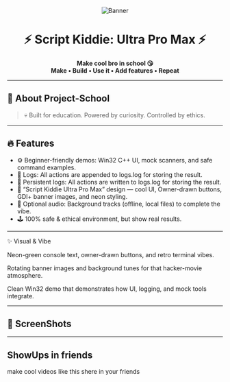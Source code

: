 <!-- BANNER -->
<p align="center">
  <img src="assets_github/banner.gif" alt="Banner">
</p>


<h1 align="center">⚡ Script Kiddie: Ultra Pro Max ⚡</h1>
<p align="center">
  <b>Make cool bro in school 😘<br>
  Make • Build • Use it • Add features • Repeat</b>
</p>

---

## 🧩 About Project-School



> 💀 Built for education. Powered by curiosity. Controlled by ethics.

---

## 🔥 Features
- ⚙️ Beginner-friendly demos: Win32 C++ UI, mock scanners, and safe command examples.
- 🎯 Logs: All actions are appended to logs.log for storing the result.
- 📜 Persistent logs: All actions are written to logs.log for storing the result.
- 🚀 “Script Kiddie Ultra Pro Max” design — cool UI, Owner-drawn buttons, GDI+ banner images, and neon styling.
- 🎵 Optional audio: Background tracks (offline, local files) to complete the vibe.  
- 🕹️ 100% safe & ethical environment, but show real results.

---
✨ Visual & Vibe

Neon-green console text, owner-drawn buttons, and retro terminal vibes.

Rotating banner images and background tunes for that hacker-movie atmosphere.

Clean Win32 demo that demonstrates how UI, logging, and mock tools integrate.

---
## 📸 ScreenShots

---
## ShowUps in friends 
make cool videos like this shere in your friends




